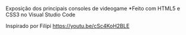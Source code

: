 Exposição dos principais consoles de videogame
*Feito com HTML5 e CSS3 no Visual Studio Code

Inspirado por Filipi  https://youtu.be/cSc4KoH2BLE